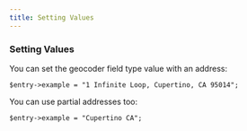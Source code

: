 ```yaml
---
title: Setting Values
---
```



### Setting Values

You can set the geocoder field type value with an address:

    $entry->example = "1 Infinite Loop, Cupertino, CA 95014";

You can use partial addresses too:

    $entry->example = "Cupertino CA";

